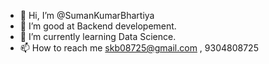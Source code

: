 - 👋 Hi, I’m @SumanKumarBhartiya
- 👀 I’m good at Backend developement. 
- 🌱 I’m currently learning Data Science.
- 📫 How to reach me skb08725@gmail.com , 9304808725 


<!---
SumanKumarBhartiya/SumanKumarBhartiya is a ✨ special ✨ repository because its `README.md` (this file) appears on your GitHub profile.
You can click the Preview link to take a look at your changes.
--->
